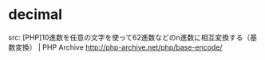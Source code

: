 # decimal

src: [PHP]10進数を任意の文字を使って62進数などのn進数に相互変換する（基数変換） | PHP Archive
http://php-archive.net/php/base-encode/
